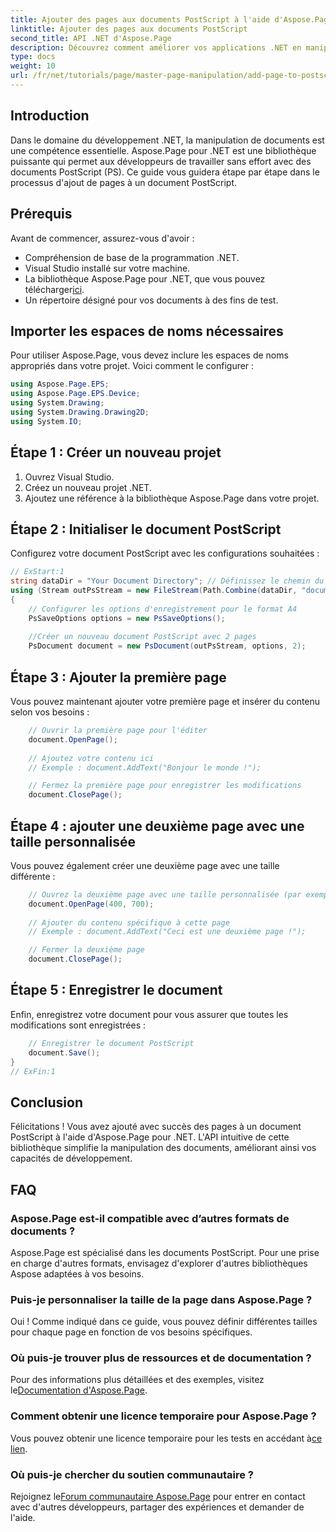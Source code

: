 ```yaml
---
title: Ajouter des pages aux documents PostScript à l'aide d'Aspose.Page pour .NET
linktitle: Ajouter des pages aux documents PostScript
second_title: API .NET d'Aspose.Page
description: Découvrez comment améliorer vos applications .NET en manipulant des documents PostScript avec Aspose.Page. Ce guide étape par étape fournit des instructions claires sur l'initialisation d'un document.
type: docs
weight: 10
url: /fr/net/tutorials/page/master-page-manipulation/add-page-to-postscript-document/
---
```

## Introduction

Dans le domaine du développement .NET, la manipulation de documents est une compétence essentielle. Aspose.Page pour .NET est une bibliothèque puissante qui permet aux développeurs de travailler sans effort avec des documents PostScript (PS). Ce guide vous guidera étape par étape dans le processus d'ajout de pages à un document PostScript.

## Prérequis

Avant de commencer, assurez-vous d'avoir :

- Compréhension de base de la programmation .NET.
- Visual Studio installé sur votre machine.
-  La bibliothèque Aspose.Page pour .NET, que vous pouvez télécharger[ici](https://releases.aspose.com/page/net/).
- Un répertoire désigné pour vos documents à des fins de test.

## Importer les espaces de noms nécessaires

Pour utiliser Aspose.Page, vous devez inclure les espaces de noms appropriés dans votre projet. Voici comment le configurer :

```csharp
using Aspose.Page.EPS;
using Aspose.Page.EPS.Device;
using System.Drawing;
using System.Drawing.Drawing2D;
using System.IO;
```

## Étape 1 : Créer un nouveau projet

1. Ouvrez Visual Studio.
2. Créez un nouveau projet .NET.
3. Ajoutez une référence à la bibliothèque Aspose.Page dans votre projet.

## Étape 2 : Initialiser le document PostScript

Configurez votre document PostScript avec les configurations souhaitées :

```csharp
// ExStart:1
string dataDir = "Your Document Directory"; // Définissez le chemin du répertoire de votre document
using (Stream outPsStream = new FileStream(Path.Combine(dataDir, "document1.ps"), FileMode.Create))
{
    // Configurer les options d'enregistrement pour le format A4
    PsSaveOptions options = new PsSaveOptions();
    
    //Créer un nouveau document PostScript avec 2 pages
    PsDocument document = new PsDocument(outPsStream, options, 2);
```

## Étape 3 : Ajouter la première page

Vous pouvez maintenant ajouter votre première page et insérer du contenu selon vos besoins :

```csharp
    // Ouvrir la première page pour l'éditer
    document.OpenPage();
    
    // Ajoutez votre contenu ici
    // Exemple : document.AddText("Bonjour le monde !");

    // Fermez la première page pour enregistrer les modifications
    document.ClosePage();
```

## Étape 4 : ajouter une deuxième page avec une taille personnalisée

Vous pouvez également créer une deuxième page avec une taille différente :

```csharp
    // Ouvrez la deuxième page avec une taille personnalisée (par exemple, 400 x 700)
    document.OpenPage(400, 700);
    
    // Ajouter du contenu spécifique à cette page
    // Exemple : document.AddText("Ceci est une deuxième page !");

    // Fermer la deuxième page
    document.ClosePage();
```

## Étape 5 : Enregistrer le document

Enfin, enregistrez votre document pour vous assurer que toutes les modifications sont enregistrées :

```csharp
    // Enregistrer le document PostScript
    document.Save();
}
// ExFin:1
```

## Conclusion

Félicitations ! Vous avez ajouté avec succès des pages à un document PostScript à l'aide d'Aspose.Page pour .NET. L'API intuitive de cette bibliothèque simplifie la manipulation des documents, améliorant ainsi vos capacités de développement.

## FAQ

### Aspose.Page est-il compatible avec d’autres formats de documents ?  
Aspose.Page est spécialisé dans les documents PostScript. Pour une prise en charge d'autres formats, envisagez d'explorer d'autres bibliothèques Aspose adaptées à vos besoins.

### Puis-je personnaliser la taille de la page dans Aspose.Page ?  
Oui ! Comme indiqué dans ce guide, vous pouvez définir différentes tailles pour chaque page en fonction de vos besoins spécifiques.

### Où puis-je trouver plus de ressources et de documentation ?  
 Pour des informations plus détaillées et des exemples, visitez le[Documentation d'Aspose.Page](https://reference.aspose.com/page/net/).

### Comment obtenir une licence temporaire pour Aspose.Page ?  
 Vous pouvez obtenir une licence temporaire pour les tests en accédant à[ce lien](https://purchase.conholdate.com/temporary-license/).

### Où puis-je chercher du soutien communautaire ?  
 Rejoignez le[Forum communautaire Aspose.Page](https://forum.aspose.com/c/page/39) pour entrer en contact avec d'autres développeurs, partager des expériences et demander de l'aide.